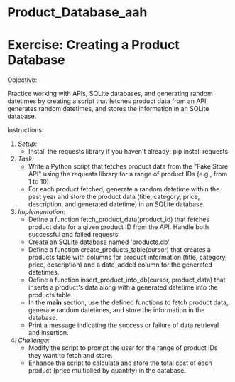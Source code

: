 # Product_Database_aah

# Exercise: Creating a Product Database
Objective:

Practice working with APIs, SQLite databases, and generating random datetimes by creating a script that fetches product data from an API, generates random datetimes, and stores the information in an SQLite database.

Instructions:
1. *Setup:*
   - Install the requests library if you haven't already: pip install requests
2. *Task:*
   - Write a Python script that fetches product data from the "Fake Store API" using the requests library for a range of product IDs (e.g., from 1 to 10).
   - For each product fetched, generate a random datetime within the past year and store the product data (title, category, price, description, and generated datetime) in an SQLite database.
3. *Implementation:*
   - Define a function fetch_product_data(product_id) that fetches product data for a given product ID from the API. Handle both successful and failed requests.
   - Create an SQLite database named 'products.db'.
   - Define a function create_products_table(cursor) that creates a products table with columns for product information (title, category, price, description) and a date_added column for the generated datetimes.
   - Define a function insert_product_into_db(cursor, product_data) that inserts a product's data along with a generated datetime into the products table.
   - In the __main__ section, use the defined functions to fetch product data, generate random datetimes, and store the information in the database.
   - Print a message indicating the success or failure of data retrieval and insertion.
4. *Challenge:*
   - Modify the script to prompt the user for the range of product IDs they want to fetch and store.
   - Enhance the script to calculate and store the total cost of each product (price multiplied by quantity) in the database.

